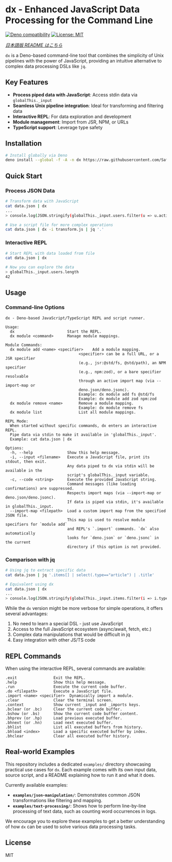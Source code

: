 # dx - Enhanced JavaScript Data Processing for the Command Line

[![Deno compatibility](https://shield.deno.dev/deno/^1.40)](https://deno.land)
[![License: MIT](https://img.shields.io/badge/License-MIT-blue.svg)](https://opensource.org/licenses/MIT)

*[日本語版 README はこちら](README-JP.md)*

`dx` is a Deno-based command-line tool that combines the simplicity of Unix pipelines with the power of JavaScript, providing an intuitive alternative to complex data processing DSLs like `jq`.

## Key Features

- **Process piped data with JavaScript**: Access stdin data via `globalThis._input`
- **Seamless Unix pipeline integration**: Ideal for transforming and filtering data
- **Interactive REPL**: For data exploration and development
- **Module management**: Import from JSR, NPM, or URLs
- **TypeScript support**: Leverage type safety

## Installation

```bash
# Install globally via Deno
deno install --global -f -A -n dx https://raw.githubusercontent.com/Saffrontea/dx/refs/heads/main/main.ts
```

## Quick Start

### Process JSON Data

```bash
# Transform data with JavaScript
cat data.json | dx 
...
> console.log(JSON.stringify(globalThis._input.users.filter(u => u.active)));

# Use a script file for more complex operations
cat data.json | dx -i transform.js | jq '.'
```

### Interactive REPL

```bash
# Start REPL with data loaded from file
cat data.json | dx

# Now you can explore the data
> globalThis._input.users.length
42
```

## Usage

### Command-line Options

```
dx - Deno-based JavaScript/TypeScript REPL and script runner.

Usage:
  dx                       Start the REPL.
  dx module <command>      Manage module mappings.

Module Commands:
  dx module add <name> <specifier>    Add a module mapping.
                                <specifier> can be a full URL, or a JSR specifier
                                (e.g., jsr:@std/fs, @std/path), an NPM specifier
                                (e.g., npm:zod), or a bare specifier resolvable
                                through an active import map (via --import-map or
                                deno.json/deno.jsonc).
                                Example: dx module add fs @std/fs
                                Example: dx module add zod npm:zod
  dx module remove <name>       Remove a module mapping.
                                Example: dx module remove fs
  dx module list                List all module mappings.

REPL Mode:
  When started without specific commands, dx enters an interactive REPL.
  Pipe data via stdin to make it available in 'globalThis._input'.
  Example: cat data.json | dx

Options:
  -h, --help               Show this help message.
  -i, --input <filename>   Execute a JavaScript file, print its stdout, then exit.
                           Any data piped to dx via stdin will be available in the
                           script's globalThis._input variable.
  -c, --code <string>      Execute the provided JavaScript string.
                           Command messages (like loading confirmations) are suppressed.
                           Respects import maps (via --import-map or deno.json/deno.jsonc).
                           If data is piped via stdin, it's available in globalThis._input.
  --import-map <filepath>  Load a custom import map from the specified JSON file.
                           This map is used to resolve module specifiers for `module add`
                           and REPL's `.import` commands. `dx` also automatically
                           looks for `deno.json` or `deno.jsonc` in the current
                           directory if this option is not provided.
```

### Comparison with jq

```bash
# Using jq to extract specific data
cat data.json | jq '.items[] | select(.type=="article") | .title'

# Equivalent using dx
cat data.json | dx 
...
> console.log(JSON.stringify(globalThis._input.items.filter(i => i.type === 'article').map(i => i.title)))
```

While the `dx` version might be more verbose for simple operations, it offers several advantages:

1. No need to learn a special DSL - just use JavaScript
2. Access to the full JavaScript ecosystem (async/await, fetch, etc.)
3. Complex data manipulations that would be difficult in jq
4. Easy integration with other JS/TS code

## REPL Commands

When using the interactive REPL, several commands are available:

```
.exit                Exit the REPL.
.help                Show this help message.
.run                 Execute the current code buffer.
.do <filepath>       Execute a JavaScript file.
.import <name> <specifier>  Dynamically import a module.
.clear               Clear the terminal screen.
.context             Show current _input and _imports keys.
.bclear (or .bc)     Clear the current code buffer.
.bshow (or .bs)      Show the current code buffer content.
.bhprev (or .hp)     Load previous executed buffer.
.bhnext (or .hn)     Load next executed buffer.
.bhlist              List all executed buffers from history.
.bhload <index>      Load a specific executed buffer by index.
.bhclear             Clear all executed buffer history.
```

## Real-world Examples

This repository includes a dedicated `examples/` directory showcasing practical use cases for `dx`. Each example comes with its own input data, source script, and a README explaining how to run it and what it does.

Currently available examples:

*   **`examples/json-manipulation/`**: Demonstrates common JSON transformations like filtering and mapping.
*   **`examples/text-processing/`**: Shows how to perform line-by-line processing of text data, such as counting word occurrences in logs.

We encourage you to explore these examples to get a better understanding of how `dx` can be used to solve various data processing tasks.

## License

MIT
